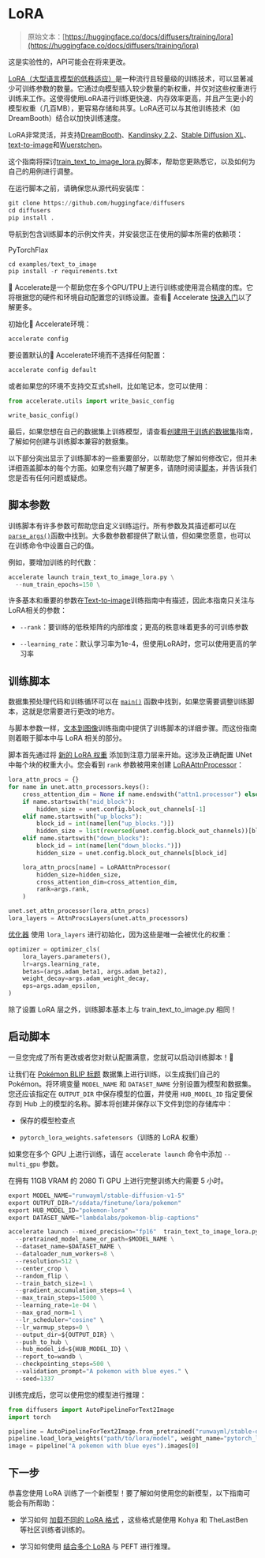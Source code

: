 # LoRA

> 原始文本：[https://huggingface.co/docs/diffusers/training/lora](https://huggingface.co/docs/diffusers/training/lora)

这是实验性的，API可能会在将来更改。

[LoRA（大型语言模型的低秩适应）](https://hf.co/papers/2106.09685)是一种流行且轻量级的训练技术，可以显著减少可训练参数的数量。它通过向模型插入较少数量的新权重，并仅对这些权重进行训练来工作。这使得使用LoRA进行训练更快速、内存效率更高，并且产生更小的模型权重（几百MB），更容易存储和共享。LoRA还可以与其他训练技术（如DreamBooth）结合以加快训练速度。

LoRA非常灵活，并支持[DreamBooth](https://github.com/huggingface/diffusers/blob/main/examples/dreambooth/train_dreambooth_lora.py)、[Kandinsky 2.2](https://github.com/huggingface/diffusers/blob/main/examples/kandinsky2_2/text_to_image/train_text_to_image_lora_decoder.py)、[Stable Diffusion XL](https://github.com/huggingface/diffusers/blob/main/examples/text_to_image/train_text_to_image_lora_sdxl.py)、[text-to-image](https://github.com/huggingface/diffusers/blob/main/examples/text_to_image/train_text_to_image_lora.py)和[Wuerstchen](https://github.com/huggingface/diffusers/blob/main/examples/wuerstchen/text_to_image/train_text_to_image_lora_prior.py)。

这个指南将探讨[train_text_to_image_lora.py](https://github.com/huggingface/diffusers/blob/main/examples/text_to_image/train_text_to_image_lora.py)脚本，帮助您更熟悉它，以及如何为自己的用例进行调整。

在运行脚本之前，请确保您从源代码安装库：

```py
git clone https://github.com/huggingface/diffusers
cd diffusers
pip install .
```

导航到包含训练脚本的示例文件夹，并安装您正在使用的脚本所需的依赖项：

PyTorchFlax

```py
cd examples/text_to_image
pip install -r requirements.txt
```

🤗 Accelerate是一个帮助您在多个GPU/TPU上进行训练或使用混合精度的库。它将根据您的硬件和环境自动配置您的训练设置。查看🤗 Accelerate [快速入门](https://huggingface.co/docs/accelerate/quicktour)以了解更多。

初始化🤗 Accelerate环境：

```py
accelerate config
```

要设置默认的🤗 Accelerate环境而不选择任何配置：

```py
accelerate config default
```

或者如果您的环境不支持交互式shell，比如笔记本，您可以使用：

```py
from accelerate.utils import write_basic_config

write_basic_config()
```

最后，如果您想在自己的数据集上训练模型，请查看[创建用于训练的数据集](create_dataset)指南，了解如何创建与训练脚本兼容的数据集。

以下部分突出显示了训练脚本的一些重要部分，以帮助您了解如何修改它，但并未详细涵盖脚本的每个方面。如果您有兴趣了解更多，请随时阅读[脚本](https://github.com/huggingface/diffusers/blob/main/examples/text_to_image/text_to_image_lora.py)，并告诉我们您是否有任何问题或疑虑。

## 脚本参数

训练脚本有许多参数可帮助您自定义训练运行。所有参数及其描述都可以在[`parse_args()`](https://github.com/huggingface/diffusers/blob/dd9a5caf61f04d11c0fa9f3947b69ab0010c9a0f/examples/text_to_image/train_text_to_image_lora.py#L85)函数中找到。大多数参数都提供了默认值，但如果您愿意，也可以在训练命令中设置自己的值。

例如，要增加训练的时代数：

```py
accelerate launch train_text_to_image_lora.py \
  --num_train_epochs=150 \
```

许多基本和重要的参数在[Text-to-image](text2image#script-parameters)训练指南中有描述，因此本指南只关注与LoRA相关的参数：

+   `--rank`：要训练的低秩矩阵的内部维度；更高的秩意味着更多的可训练参数

+   `--learning_rate`：默认学习率为1e-4，但使用LoRA时，您可以使用更高的学习率

## 训练脚本

数据集预处理代码和训练循环可以在 [`main()`](https://github.com/huggingface/diffusers/blob/dd9a5caf61f04d11c0fa9f3947b69ab0010c9a0f/examples/text_to_image/train_text_to_image_lora.py#L371) 函数中找到，如果您需要调整训练脚本，这就是您需要进行更改的地方。

与脚本参数一样，[文本到图像](text2image#training-script)训练指南中提供了训练脚本的详细步骤。而这份指南则着眼于脚本中与 LoRA 相关的部分。

脚本首先通过将 [新的 LoRA 权重](https://github.com/huggingface/diffusers/blob/dd9a5caf61f04d11c0fa9f3947b69ab0010c9a0f/examples/text_to_image/train_text_to_image_lora.py#L447) 添加到注意力层来开始。这涉及正确配置 UNet 中每个块的权重大小。您会看到 `rank` 参数被用来创建 [LoRAAttnProcessor](/docs/diffusers/v0.26.3/en/api/attnprocessor#diffusers.models.attention_processor.LoRAAttnProcessor)：

```py
lora_attn_procs = {}
for name in unet.attn_processors.keys():
    cross_attention_dim = None if name.endswith("attn1.processor") else unet.config.cross_attention_dim
    if name.startswith("mid_block"):
        hidden_size = unet.config.block_out_channels[-1]
    elif name.startswith("up_blocks"):
        block_id = int(name[len("up_blocks.")])
        hidden_size = list(reversed(unet.config.block_out_channels))[block_id]
    elif name.startswith("down_blocks"):
        block_id = int(name[len("down_blocks.")])
        hidden_size = unet.config.block_out_channels[block_id]

    lora_attn_procs[name] = LoRAAttnProcessor(
        hidden_size=hidden_size,
        cross_attention_dim=cross_attention_dim,
        rank=args.rank,
    )

unet.set_attn_processor(lora_attn_procs)
lora_layers = AttnProcsLayers(unet.attn_processors)
```

[优化器](https://github.com/huggingface/diffusers/blob/dd9a5caf61f04d11c0fa9f3947b69ab0010c9a0f/examples/text_to_image/train_text_to_image_lora.py#L519) 使用 `lora_layers` 进行初始化，因为这些是唯一会被优化的权重：

```py
optimizer = optimizer_cls(
    lora_layers.parameters(),
    lr=args.learning_rate,
    betas=(args.adam_beta1, args.adam_beta2),
    weight_decay=args.adam_weight_decay,
    eps=args.adam_epsilon,
)
```

除了设置 LoRA 层之外，训练脚本基本上与 train_text_to_image.py 相同！

## 启动脚本

一旦您完成了所有更改或者您对默认配置满意，您就可以启动训练脚本！🚀

让我们在 [Pokémon BLIP 标题](https://huggingface.co/datasets/lambdalabs/pokemon-blip-captions) 数据集上进行训练，以生成我们自己的 Pokémon。将环境变量 `MODEL_NAME` 和 `DATASET_NAME` 分别设置为模型和数据集。您还应该指定在 `OUTPUT_DIR` 中保存模型的位置，并使用 `HUB_MODEL_ID` 指定要保存到 Hub 上的模型的名称。脚本将创建并保存以下文件到您的存储库中：

+   保存的模型检查点

+   `pytorch_lora_weights.safetensors`（训练的 LoRA 权重）

如果您在多个 GPU 上进行训练，请在 `accelerate launch` 命令中添加 `--multi_gpu` 参数。

在拥有 11GB VRAM 的 2080 Ti GPU 上进行完整训练大约需要 5 小时。

```py
export MODEL_NAME="runwayml/stable-diffusion-v1-5"
export OUTPUT_DIR="/sddata/finetune/lora/pokemon"
export HUB_MODEL_ID="pokemon-lora"
export DATASET_NAME="lambdalabs/pokemon-blip-captions"

accelerate launch --mixed_precision="fp16"  train_text_to_image_lora.py \
  --pretrained_model_name_or_path=$MODEL_NAME \
  --dataset_name=$DATASET_NAME \
  --dataloader_num_workers=8 \
  --resolution=512 \
  --center_crop \
  --random_flip \
  --train_batch_size=1 \
  --gradient_accumulation_steps=4 \
  --max_train_steps=15000 \
  --learning_rate=1e-04 \
  --max_grad_norm=1 \
  --lr_scheduler="cosine" \
  --lr_warmup_steps=0 \
  --output_dir=${OUTPUT_DIR} \
  --push_to_hub \
  --hub_model_id=${HUB_MODEL_ID} \
  --report_to=wandb \
  --checkpointing_steps=500 \
  --validation_prompt="A pokemon with blue eyes." \
  --seed=1337
```

训练完成后，您可以使用您的模型进行推理：

```py
from diffusers import AutoPipelineForText2Image
import torch

pipeline = AutoPipelineForText2Image.from_pretrained("runwayml/stable-diffusion-v1-5", torch_dtype=torch.float16).to("cuda")
pipeline.load_lora_weights("path/to/lora/model", weight_name="pytorch_lora_weights.safetensors")
image = pipeline("A pokemon with blue eyes").images[0]
```

## 下一步

恭喜您使用 LoRA 训练了一个新模型！要了解如何使用您的新模型，以下指南可能会有所帮助：

+   学习如何 [加载不同的 LoRA 格式](../using-diffusers/loading_adapters#LoRA) ，这些格式是使用 Kohya 和 TheLastBen 等社区训练者训练的。

+   学习如何使用 [结合多个 LoRA](../tutorials/using_peft_for_inference) 与 PEFT 进行推理。
